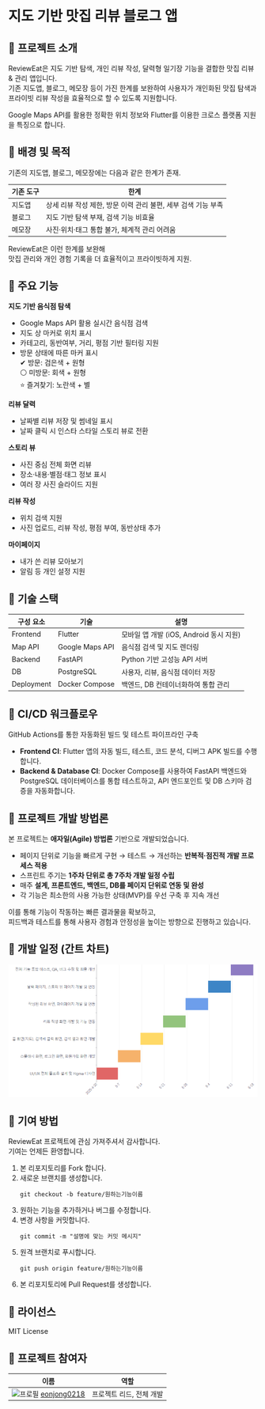 # 지도 기반 맛집 리뷰 블로그 앱

## 📝 프로젝트 소개
ReviewEat은 지도 기반 탐색, 개인 리뷰 작성, 달력형 일기장 기능을 결합한 맛집 리뷰 & 관리 앱입니다.  
기존 지도앱, 블로그, 메모장 등이 가진 한계를 보완하여 사용자가 개인화된 맛집 탐색과 프라이빗 리뷰 작성을 효율적으로 할 수 있도록 지원합니다.

Google Maps API를 활용한 정확한 위치 정보와 Flutter를 이용한 크로스 플랫폼 지원을 특징으로 합니다.

## 🎯 배경 및 목적
기존의 지도앱, 블로그, 메모장에는 다음과 같은 한계가 존재.

| 기존 도구 | 한계                                    |
| ----- | ------------------------------------- |
| 지도앱   | 상세 리뷰 작성 제한, 방문 이력 관리 불편, 세부 검색 기능 부족 |
| 블로그   | 지도 기반 탐색 부재, 검색 기능 비효율                |
| 메모장   | 사진·위치·태그 통합 불가, 체계적 관리 어려움            |

ReviewEat은 이런 한계를 보완해  
맛집 관리와 개인 경험 기록을 더 효율적이고 프라이빗하게 지원.

## 🚀 주요 기능
**지도 기반 음식점 탐색**
- Google Maps API 활용 실시간 음식점 검색
- 지도 상 마커로 위치 표시
- 카테고리, 동반여부, 거리, 평점 기반 필터링 지원
- 방문 상태에 따른 마커 표시  
  ✔ 방문: 검은색 + 원형  
  ⚪ 미방문: 회색 + 원형  
  ⭐ 즐겨찾기: 노란색 + 별  

**리뷰 달력**
- 날짜별 리뷰 저장 및 썸네일 표시
- 날짜 클릭 시 인스타 스타일 스토리 뷰로 전환

**스토리 뷰**
- 사진 중심 전체 화면 리뷰
- 장소·내용·별점·태그 정보 표시
- 여러 장 사진 슬라이드 지원

**리뷰 작성**
- 위치 검색 지원
- 사진 업로드, 리뷰 작성, 평점 부여, 동반상태 추가

**마이페이지**
- 내가 쓴 리뷰 모아보기
- 알림 등 개인 설정 지원

## 🔧 기술 스택
| 구성 요소     | 기술             | 설명                                    |
|------------|----------------|---------------------------------------|
| Frontend   | Flutter         | 모바일 앱 개발 (iOS, Android 동시 지원)   |
| Map API     | Google Maps API | 음식점 검색 및 지도 렌더링                   |
| Backend    | FastAPI         | Python 기반 고성능 API 서버                 |
| DB   | PostgreSQL      | 사용자, 리뷰, 음식점 데이터 저장              |
| Deployment | Docker Compose  | 백엔드, DB 컨테이너화하여 통합 관리            |

## 🚀 CI/CD 워크플로우
GitHub Actions를 통한 자동화된 빌드 및 테스트 파이프라인 구축

- **Frontend CI**: Flutter 앱의 자동 빌드, 테스트, 코드 분석, 디버그 APK 빌드를 수행합니다.
- **Backend & Database CI**: Docker Compose를 사용하여 FastAPI 백엔드와 PostgreSQL 데이터베이스를 통합 테스트하고, API 엔드포인트 및 DB 스키마 검증을 자동화합니다.

## 📑 프로젝트 개발 방법론
본 프로젝트는 **애자일(Agile) 방법론** 기반으로 개발되었습니다.

- 페이지 단위로 기능을 빠르게 구현 → 테스트 → 개선하는 **반복적·점진적 개발 프로세스 적용**
- 스프린트 주기는 **1주차 단위로 총 7주차 개발 일정 수립**
- 매주 **설계, 프론트엔드, 백엔드, DB를 페이지 단위로 연동 및 완성**
- 각 기능은 최소한의 사용 가능한 상태(MVP)를 우선 구축 후 지속 개선

이를 통해 기능이 작동하는 빠른 결과물을 확보하고,  
피드백과 테스트를 통해 사용자 경험과 안정성을 높이는 방향으로 진행하고 있습니다.

## 📅 개발 일정 (간트 차트)
![개발 일정 간트 차트](frontend/assets/images/plan.PNG)

## 📢 기여 방법
ReviewEat 프로젝트에 관심 가져주셔서 감사합니다.  
기여는 언제든 환영합니다.

1. 본 리포지토리를 Fork 합니다.
2. 새로운 브랜치를 생성합니다.
    ```
    git checkout -b feature/원하는기능이름
    ```
3. 원하는 기능을 추가하거나 버그를 수정합니다.
4. 변경 사항을 커밋합니다.
    ```
    git commit -m "설명에 맞는 커밋 메시지"
    ```
5. 원격 브랜치로 푸시합니다.
    ```
    git push origin feature/원하는기능이름
    ```
6. 본 리포지토리에 Pull Request를 생성합니다.

## 📝 라이선스
MIT License

## 👥 프로젝트 참여자  

| 이름 | 역할 |
|------|------|
| ![프로필](https://github.com/eonjong0218.png?size=40) [eonjong0218](https://github.com/eonjong0218) | 프로젝트 리드, 전체 개발 |
